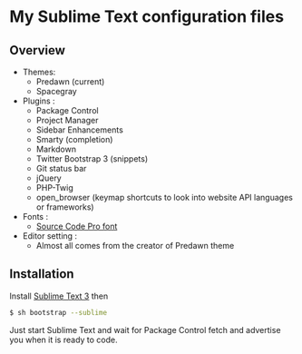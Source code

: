 My Sublime Text configuration files
========

Overview
--------
- Themes: 
    * Predawn (current)
    * Spacegray
- Plugins : 
    * Package Control
    * Project Manager 
    * Sidebar Enhancements
    * Smarty (completion)
    * Markdown
    * Twitter Bootstrap 3 (snippets)
    * Git status bar
    * jQuery 
    * PHP-Twig
    * open_browser (keymap shortcuts to look into website API languages or frameworks)
- Fonts :
    * [Source Code Pro font]
- Editor setting :
    * Almost all comes from the creator of Predawn theme

Installation
------------

Install [Sublime Text 3] then 

``` bash
$ sh bootstrap --sublime
```

Just start Sublime Text and wait for Package Control fetch and advertise you when it is ready to code. 

[Sublime Text 3]: http://www.sublimetext.com/3
[Sublime Package]: https://sublime.wbond.net/installation
[Source Code Pro font]: https://github.com/adobe-fonts/source-code-pro